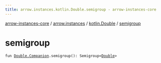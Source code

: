 ```yaml
---
title: arrow.instances.kotlin.Double.semigroup - arrow-instances-core
---
```


[arrow-instances-core](../../index.html) / [arrow.instances](../index.html) / [kotlin.Double](index.html) / [semigroup](./semigroup.html)

# semigroup

`fun `[`Double.Companion`](https://kotlinlang.org/api/latest/jvm/stdlib/kotlin/-double/-companion/index.html)`.semigroup(): Semigroup<`[`Double`](https://kotlinlang.org/api/latest/jvm/stdlib/kotlin/-double/index.html)`>`